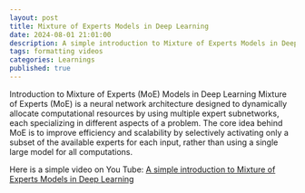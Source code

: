 ```yaml
---
layout: post
title: Mixture of Experts Models in Deep Learning
date: 2024-08-01 21:01:00
description: A simple introduction to Mixture of Experts Models in Deep Learning
tags: formatting videos
categories: Learnings
published: true
---
```


Introduction to Mixture of Experts (MoE) Models in Deep Learning
Mixture of Experts (MoE) is a neural network architecture designed to dynamically allocate computational resources by using multiple expert subnetworks, each specializing in different aspects of a problem. The core idea behind MoE is to improve efficiency and scalability by selectively activating only a subset of the available experts for each input, rather than using a single large model for all computations.

Here is a simple video on You Tube:
[A simple introduction to Mixture of Experts Models in Deep Learning](https://www.youtube.com/watch?v=OtMD1U7HPZs&t=33s) 
